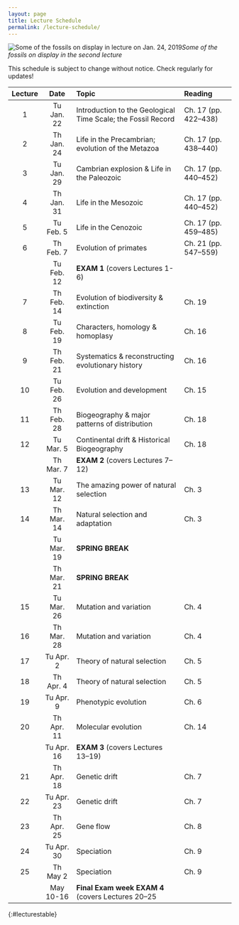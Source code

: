```yaml
---
layout: page
title: Lecture Schedule
permalink: /lecture-schedule/
---
```

![Some of the fossils on display in lecture on Jan. 24, 2019](../assets/img/fossil-banner.png)_Some of the fossils on display in the second lecture_

This schedule is subject to change without notice. Check regularly for updates!

Lecture |  Date      | Topic                                                             |  Reading
:-----: | :--------: | :---------------------------------------------------------------- |  :-----------------
   1    | Tu Jan. 22 | Introduction to the Geological Time Scale; the Fossil Record      |  Ch. 17 (pp. 422–438)
   2    | Th Jan. 24 | Life in the Precambrian; evolution of the Metazoa                 |  Ch. 17 (pp. 438–440)
   3    | Tu Jan. 29 | Cambrian explosion & Life in the Paleozoic                        |  Ch. 17 (pp. 440–452)
   4    | Th Jan. 31 | Life in the Mesozoic                                              |  Ch. 17 (pp. 440–452)
   5    | Tu Feb.  5 | Life in the Cenozoic                                              |  Ch. 17 (pp. 459–485)
   6    | Th Feb.  7 | Evolution of primates                                             |  Ch. 21 (pp. 547–559)
        | Tu Feb. 12 | **EXAM 1** (covers Lectures 1-6)                                  |
   7    | Th Feb. 14 | Evolution of biodiversity & extinction                            |  Ch. 19
   8    | Tu Feb. 19 | Characters, homology & homoplasy                                  |  Ch. 16
   9    | Th Feb. 21 | Systematics & reconstructing evolutionary history                 |  Ch. 16
  10    | Tu Feb. 26 | Evolution and development                                         |  Ch. 15
  11    | Th Feb. 28 | Biogeography & major patterns of distribution                     |  Ch. 18
  12    | Tu Mar.  5 | Continental drift & Historical Biogeography                       | Ch. 18
        | Th Mar.  7 | **EXAM 2** (covers Lectures 7–12)                                 |
  13    | Tu Mar. 12 | The amazing power of natural selection                            |  Ch. 3
  14    | Th Mar. 14 | Natural selection and adaptation                                  |  Ch. 3
        | Tu Mar. 19 | **SPRING BREAK**                                                  |
        | Th Mar. 21 | **SPRING BREAK**                                                  |
  15    | Tu Mar. 26 | Mutation and variation                                            |  Ch. 4
  16    | Th Mar. 28 | Mutation and variation                                            |  Ch. 4
  17    | Tu Apr.  2 | Theory of natural selection                                       |  Ch. 5
  18    | Th Apr.  4 | Theory of natural selection                                       |  Ch. 5
  19    | Tu Apr.  9 | Phenotypic evolution                                              |  Ch. 6
  20    | Th Apr. 11 | Molecular evolution                                               |  Ch. 14
        | Tu Apr. 16 | **EXAM 3**  (covers Lectures 13–19)                               |
  21    | Th Apr. 18 | Genetic drift                                                     |  Ch. 7
  22    | Tu Apr. 23 | Genetic drift                                                     |  Ch. 7
  23    | Th Apr. 25 | Gene flow                                                         |  Ch. 8
  24    | Tu Apr. 30 | Speciation                                                        |  Ch. 9
  25    | Th May   2 | Speciation                                                        |  Ch. 9
        | May 10-16  | **Final Exam week EXAM 4** (covers Lectures 20–25                 |
{:#lecturestable}
